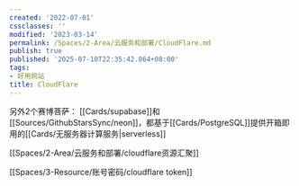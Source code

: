 ```yaml
---
created: '2022-07-01'
cssclasses: ''
modified: '2023-03-14'
permalink: /Spaces/2-Area/云服务和部署/CloudFlare.md
publish: true
published: '2025-07-10T22:35:42.064+08:00'
tags:
- 好用网站
title: CloudFlare
---
```

另外2个赛博菩萨：
[[Cards/supabase]]和[[Sources/GithubStarsSync/neon]]，都基于[[Cards/PostgreSQL]]提供开箱即用的[[Cards/无服务器计算服务\|serverless]]

[[Spaces/2-Area/云服务和部署/cloudflare资源汇聚]]

[[Spaces/3-Resource/账号密码/cloudflare token]]